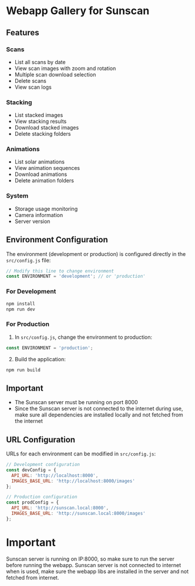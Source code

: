 # Webapp Gallery for Sunscan

## Features

### Scans
- List all scans by date
- View scan images with zoom and rotation
- Multiple scan download selection
- Delete scans
- View scan logs

### Stacking
- List stacked images
- View stacking results
- Download stacked images
- Delete stacking folders

### Animations
- List solar animations
- View animation sequences
- Download animations
- Delete animation folders

### System
- Storage usage monitoring
- Camera information
- Server version

## Environment Configuration

The environment (development or production) is configured directly in the `src/config.js` file:

```javascript
// Modify this line to change environment
const ENVIRONMENT = 'development'; // or 'production'
```

### For Development
    
```bash
npm install 
npm run dev
```

### For Production

1. In `src/config.js`, change the environment to production:
```javascript
const ENVIRONMENT = 'production';
```

2. Build the application:
```bash
npm run build
```

## Important
- The Sunscan server must be running on port 8000
- Since the Sunscan server is not connected to the internet during use, make sure all dependencies are installed locally and not fetched from the internet

## URL Configuration

URLs for each environment can be modified in `src/config.js`:

```javascript
// Development configuration
const devConfig = {
  API_URL: 'http://localhost:8000',
  IMAGES_BASE_URL: 'http://localhost:8000/images'
};

// Production configuration
const prodConfig = {
  API_URL: 'http://sunscan.local:8000',
  IMAGES_BASE_URL: 'http://sunscan.local:8000/images'
};
```

# Important
Sunscan server is running on IP:8000, so make sure to run the server before running the webapp.
Sunscan server is not connected to internet when is used, make sure the webapp libs are installed in the server and not fetched from internet.  


